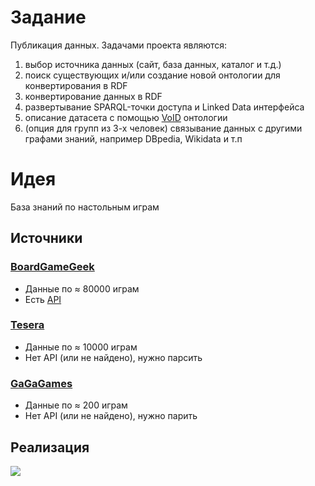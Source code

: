 # Задание
Публикация данных. Задачами проекта являются:

1. выбор источника данных (сайт, база данных, каталог и т.д.)
1. поиск существующих и/или создание новой онтологии для конвертирования в RDF
1. конвертирование данных в RDF
1. развертывание SPARQL-точки доступа и Linked Data интерфейса
1. описание датасета с помощью [VoID](http://www.w3.org/TR/void/) онтологии
1. (опция для групп из 3-х человек) связывание данных с другими графами знаний, например DBpedia, Wikidata и т.п

# Идея
База знаний по настольным играм

## Источники

### [BoardGameGeek](http://www.boardgamegeek.com)

* Данные по ≈ 80000 играм
* Есть [API](http://www.boardgamegeek.com/xmlapi)

### [Tesera](http://tesera.ru)

* Данные по ≈ 10000 играм
* Нет API (или не найдено), нужно парсить

### [GaGaGames](http://gaga.ru)

* Данные по ≈ 200 играм
* Нет API (или не найдено), нужно парить

## Реализация

![](https://www.dropbox.com/s/frsxj5i3zgbxl8w/moe_2015.png?dl=0)

